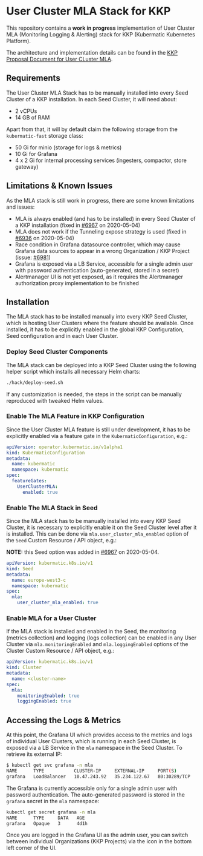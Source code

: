 # User Cluster MLA Stack for KKP
This repository contains a **work in progress** implementation of User Cluster MLA (Monitoring Logging & Alerting)
stack for KKP (Kubermatic Kubernetes Platform).

The architecture and implementation details can be found in the [KKP Proposal Document for User CLuster MLA](https://github.com/kubermatic/kubermatic/blob/master/docs/proposals/user-cluster-mla.md).

## Requirements
The User Cluster MLA Stack has to be manually installed into every Seed Cluster of a KKP installation.
In each Seed Cluster, it will need about:
 - 2 vCPUs
 - 14 GB of RAM

Apart from that, it will by default claim the following storage from the `kubermatic-fast` storage class:
- 50 Gi for minio (storage for logs & metrics)
- 10 Gi for Grafana
- 4 x 2 Gi for internal processing services (ingesters, compactor, store gateway)

## Limitations & Known Issues
As the MLA stack is still work in progress, there are some known limitations and issues:
- MLA is always enabled (and has to be installed) in every Seed Cluster of a KKP installation (fixed in [#6967](https://github.com/kubermatic/kubermatic/pull/6967) on 2020-05-04)
- MLA does not work if the Tunneling expose strategy is used (fixed in [#6936](https://github.com/kubermatic/kubermatic/pull/6936) on 2020-05-04)
- Race condition in Grafana datasource controller, which may cause Grafana data sources to appear in a wrong Organization / KKP Project (issue: [#6981](https://github.com/kubermatic/kubermatic/issues/6981))
- Grafana is exposed via a LB Service, accessible for a single admin user with password authentication (auto-generated, stored in a secret)
- Alertmanager UI is not yet exposed, as it requires the Alertmanager authorization proxy implementation to be finished

## Installation
The MLA stack has to be installed manually into every KKP Seed Cluster, which is hosting User Clusters where the
feature should be available. Once installed, it has to be explicitly enabled in the global KKP Configuration,
Seed configuration and in each User Cluster.

### Deploy Seed Cluster Components
The MLA stack can be deployed into a KKP Seed Cluster using the following helper script which installs
all necessary Helm charts:
```bash
./hack/deploy-seed.sh
```
If any customization is needed, the steps in the script can be manually reproduced with tweaked Helm values.

### Enable The MLA Feature in KKP Configuration
Since the User Cluster MLA feature is still under development, it has to be explicitly enabled via a feature gate
in the `KubermaticConfiguration`, e.g.:
```yaml
apiVersion: operator.kubermatic.io/v1alpha1
kind: KubermaticConfiguration
metadata:
  name: kubermatic
  namespace: kubermatic
spec:
  featureGates:
    UserClusterMLA:
      enabled: true
```

### Enable The MLA Stack in Seed
Since the MLA stack has to be manually installed into every KKP Seed Cluster, it is necessary to explicitly enable
it on the Seed Cluster level after it is installed. This can be done via `mla.user_cluster_mla_enabled` option
of the `Seed` Custom Resource / API object, e.g.:

**NOTE:** this Seed option was added in [#6967](https://github.com/kubermatic/kubermatic/pull/6967) on 2020-05-04.
```yaml
apiVersion: kubermatic.k8s.io/v1
kind: Seed
metadata:
  name: europe-west3-c
  namespace: kubermatic
spec:
  mla:
    user_cluster_mla_enabled: true
```

### Enable MLA for a User Cluster
If the MLA stack is installed and enabled in the Seed, the monitoring (metrics collection) and logging (logs collection)
can be enabled in any User Cluster via `mla.monitoringEnabled` and `mla.loggingEnabled` options of the Cluster
Custom Resource / API object, e.g.:
```yaml
apiVersion: kubermatic.k8s.io/v1
kind: Cluster
metadata:
  name: <cluster-name>
spec:
  mla:
    monitoringEnabled: true
    loggingEnabled: true
```

## Accessing the Logs & Metrics
At this point, the Grafana UI which provides access to the metrics and logs of individual User Clusters,
which is running in each Seed Cluster, is exposed via a LB Service in the `mla` namespace in the Seed Cluster.
To retrieve its external IP:

```bash
$ kubectl get svc grafana -n mla
NAME      TYPE           CLUSTER-IP     EXTERNAL-IP     PORT(S)        AGE
grafana   LoadBalancer   10.47.243.92   35.234.122.67   80:30289/TCP   4d1h
```

The Grafana is currently accessible only for a single admin user with password authentication. The auto-generated
password is stored in the `grafana` secret in the `mla` namespace:

```bash
kubectl get secret grafana -n mla
NAME      TYPE     DATA   AGE
grafana   Opaque   3      4d1h
```

Once you are logged in the Grafana UI as the admin user, you can switch between individual Organizations
(KKP Projects) via the icon in the bottom left corner of the UI.
